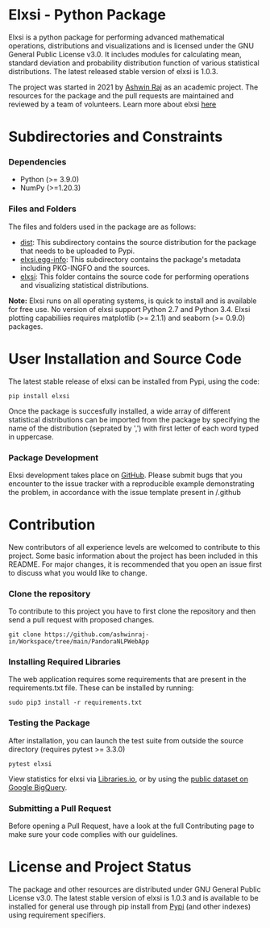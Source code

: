 # Elxsi - Python Package
Elxsi is a python package for performing advanced mathematical operations, distributions and visualizations and is licensed under the GNU General Public License v3.0. It includes modules for calculating mean, standard deviation and probability distribution function of various statistical distributions. The latest released stable version of elxsi is 1.0.3.

The project was started in 2021 by [Ashwin Raj](https://www.github.com/ashwinraj-in) as an academic project. The resources for the package and the pull requests are maintained and reviewed by a team of volunteers. Learn more about elxsi [here](https://pypi.org/project/elxsi/)

# Subdirectories and Constraints
### Dependencies
- Python (>= 3.9.0)
- NumPy (>=1.20.3)

### Files and Folders
The files and folders used in the package are as follows:
- [dist](https://github.com/WorkspaceDevelopers/elxsi/tree/main/dist): This subdirectory contains the source distribution for the package that needs to be uploaded to Pypi.
- [elxsi.egg-info](https://github.com/WorkspaceDevelopers/elxsi/tree/main/elxsi.egg-info): This subdirectory contains the package's metadata including PKG-INGFO and the sources.
- [elxsi](https://github.com/WorkspaceDevelopers/elxsi/tree/main/elxsi): This folder contains the source code for performing operations and visualizing statistical distributions.

**Note:**
Elxsi runs on all operating systems, is quick to install and is available for free use. No version of elxsi support Python 2.7 and Python 3.4. Elxsi plotting capabiliies requires matplotlib (>= 2.1.1) and seaborn (>= 0.9.0) packages.

# User Installation and Source Code
The latest stable release of elxsi can be installed from Pypi, using the code:
```
pip install elxsi
```
Once the package is succesfully installed, a wide array of different statistical distributions can be imported from the package by specifying the name of the distribution (seprated by ',') with first letter of each word typed in uppercase.

### Package Development
Elxsi development takes place on [GitHub](https://github.com/WorkspaceDevelopers/elxsi). Please submit bugs that you encounter to the issue tracker with a reproducible example demonstrating the problem, in accordance with the issue template present in /.github

# Contribution
New contributors of all experience levels are welcomed to contribute to this project. Some basic information about the project has been included in this README. For major changes, it is recommended that you open an issue first to discuss what you would like to change.

### Clone the repository
To contribute to this project you have to first clone the repository and then send a pull request with proposed changes.
```
git clone https://github.com/ashwinraj-in/Workspace/tree/main/PandoraNLPWebApp
```
### Installing Required Libraries
The web application requires some requirements that are present in the requirements.txt file. These can be installed by running:
```
sudo pip3 install -r requirements.txt
```
### Testing the Package
After installation, you can launch the test suite from outside the source directory (requires pytest >= 3.3.0)
```
pytest elxsi
```
View statistics for elxsi via [Libraries.io](https://libraries.io/pypi/elxsi), or by using the [public dataset on Google BigQuery](https://packaging.python.org/guides/analyzing-pypi-package-downloads/).

### Submitting a Pull Request
Before opening a Pull Request, have a look at the full Contributing page to make sure your code complies with our guidelines.

# License and Project Status
The package and other resources are distributed under GNU General Public License v3.0. The latest stable version of elxsi is 1.0.3 and is available to be installed for general use through pip install from [Pypi](https://pypi.org/project/elxsi/) (and other indexes) using requirement specifiers.
